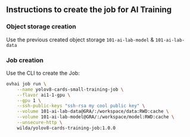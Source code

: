 ## Instructions to create the job for AI Training

### Object storage creation

Use the previous created object storage `101-ai-lab-model` & `101-ai-lab-data`

### Job creation 

Use the CLI to create the Job:
```bash
ovhai job run \
	--name yolov8-cards-small-training-job \
	--flavor ai1-1-gpu \
	--gpu 1 \
	--ssh-public-keys "ssh-rsa my cool public key" \
	--volume 101-ai-lab-data@GRA/:/workspace/data:RWD:cache \
	--volume 101-ai-lab-model@GRA/:/workspace/model:RWD:cache \
	--unsecure-http \
	wilda/yolov8-cards-training-job:1.0.0
```
